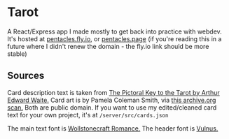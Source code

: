 # Tarot
 
A React/Express app I made mostly to get back into practice with webdev. It's hosted at [pentacles.fly.io](https://pentacles.fly.io), or [pentacles.page](https://pentacles.page) (if you're reading this in a future where I didn't renew the domain - the fly.io link should be more stable)


## Sources
Card description text is taken from [The Pictoral Key to the Tarot by Arthur Edward Waite.](https://en.wikisource.org/wiki/The_Pictorial_Key_to_the_Tarot) Card art is by Pamela Coleman Smith, via [this archive.org scan.](https://archive.org/details/rider-waite-tarot/) Both are public domain. 
If you want to use my edited/cleaned card text for your own project, it's at `/server/src/cards.json`

The main text font is [Wollstonecraft Romance.](https://fontesk.com/wollstonecraft-romance-font/) 
The header font is [Vulnus.](https://fontesk.com/vulnus-font/)





